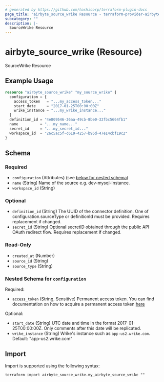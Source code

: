 ```yaml
---
# generated by https://github.com/hashicorp/terraform-plugin-docs
page_title: "airbyte_source_wrike Resource - terraform-provider-airbyte"
subcategory: ""
description: |-
  SourceWrike Resource
---
```


# airbyte_source_wrike (Resource)

SourceWrike Resource

## Example Usage

```terraform
resource "airbyte_source_wrike" "my_source_wrike" {
  configuration = {
    access_token   = "...my_access_token..."
    start_date     = "2017-01-25T00:00:00Z"
    wrike_instance = "...my_wrike_instance..."
  }
  definition_id = "4e809546-36aa-49cb-8be0-32fbc5664fb1"
  name          = "...my_name..."
  secret_id     = "...my_secret_id..."
  workspace_id  = "26c5ac5f-c619-4257-b95d-47e14cbf19c2"
}
```

<!-- schema generated by tfplugindocs -->
## Schema

### Required

- `configuration` (Attributes) (see [below for nested schema](#nestedatt--configuration))
- `name` (String) Name of the source e.g. dev-mysql-instance.
- `workspace_id` (String)

### Optional

- `definition_id` (String) The UUID of the connector definition. One of configuration.sourceType or definitionId must be provided. Requires replacement if changed.
- `secret_id` (String) Optional secretID obtained through the public API OAuth redirect flow. Requires replacement if changed.

### Read-Only

- `created_at` (Number)
- `source_id` (String)
- `source_type` (String)

<a id="nestedatt--configuration"></a>
### Nested Schema for `configuration`

Required:

- `access_token` (String, Sensitive) Permanent access token. You can find documentation on how to acquire a permanent access token  <a href="https://developers.wrike.com/oauth-20-authorization/">here</a>

Optional:

- `start_date` (String) UTC date and time in the format 2017-01-25T00:00:00Z. Only comments after this date will be replicated.
- `wrike_instance` (String) Wrike's instance such as `app-us2.wrike.com`. Default: "app-us2.wrike.com"

## Import

Import is supported using the following syntax:

```shell
terraform import airbyte_source_wrike.my_airbyte_source_wrike ""
```
